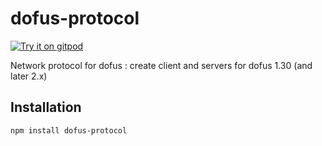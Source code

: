 
# dofus-protocol

[![Try it on gitpod](https://img.shields.io/badge/try-on%20gitpod-brightgreen.svg)](https://gitpod.io/#https://github.com/louis030195/dofus-protocol)

Network protocol for dofus : create client and servers for dofus 1.30 (and later 2.x)

## Installation

```bash
npm install dofus-protocol
```
